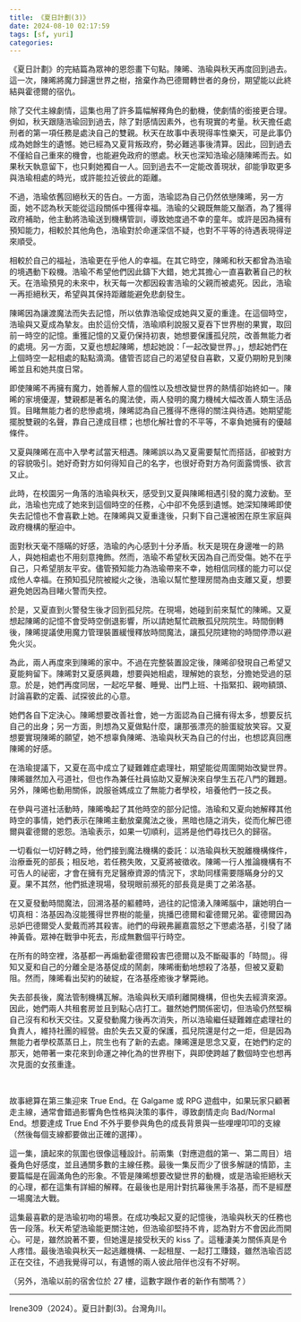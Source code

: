 ```yaml
---
title: 《夏日計劃(3)》
date: 2024-08-10 02:17:59
tags: [sf, yuri]
categories:
---
```


《夏日計劃》的完結篇為眾神的恩怨畫下句點。陳晞、浩瑜與秋天再度回到過去。這一次，陳晞將魔力歸還世界之樹，捨棄作為巴德爾轉世者的身份，期望能以此終結與霍德爾的宿仇。

<!--more-->

除了交代主線劇情，這集也用了許多篇幅解釋角色的動機，使劇情的銜接更合理。例如，秋天跟隨浩瑜回到過去，除了對感情因素外，也有現實的考量。秋天擔任處刑者的第一項任務是處決自己的雙親。秋天在故事中表現得率性樂天，可是此事仍成為她餘生的遺憾。她已經為又夏背叛政府，勢必難逃事後清算。因此，回到過去不僅給自己重來的機會，也能避免政府的懲處。秋天也深知浩瑜必隨陳晞而去。如果秋天執意留下，也只剩她獨自一人。回到過去不一定能改善現狀，卻能爭取更多與浩瑜相處的時光，或許能拉近彼此的距離。

不過，浩瑜依舊回絕秋天的告白。一方面，浩瑜認為自己仍然依戀陳晞，另一方面，她不認為秋天能從這段關係中獲得幸福。浩瑜的父親既無能又酗酒，為了獲得政府補助，他主動將浩瑜送到機構管訓，導致她度過不幸的童年。或許是因為擁有預知能力，相較於其他角色，浩瑜對於命運深信不疑，也對不平等的待遇表現得逆來順受。

相較於自己的福祉，浩瑜更在乎他人的幸福。在其它時空，陳晞和秋天都曾為浩瑜的境遇動下殺機。浩瑜不希望他們因此鑄下大錯，她尤其擔心一直喜歡著自己的秋天。在浩瑜預見的未來中，秋天每一次都因殺害浩瑜的父親而被處死。因此，浩瑜一再拒絕秋天，希望與其保持距離能避免悲劇發生。

陳晞因為讓渡魔法而失去記憶，所以依靠浩瑜促成她與又夏的重逢。在這個時空，浩瑜與又夏成為摯友。由於這份交情，浩瑜順利說服又夏吞下世界樹的果實，取回前一時空的記憶。重獲記憶的又夏仍保持初衷，她想要保護孤兒院，改善無能力者的處境。另一方面，又夏也想起陳晞，想起她說：「一起改變世界。」，想起她們在上個時空一起相處的點點滴滴。儘管否認自己的渴望發自喜歡，又夏仍期盼見到陳晞並且和她共度日常。

即使陳晞不再擁有魔力，她善解人意的個性以及想改變世界的熱情卻始終如一。陳晞的家境優渥，雙親都是著名的魔法使，兩人發明的魔力機械大幅改善人類生活品質。目睹無能力者的悲慘處境，陳晞認為自己獲得不應得的關注與待遇。她期望能擺脫雙親的名聲，靠自己達成目標；也想化解社會的不平等，不辜負她擁有的優越條件。

又夏與陳晞在高中入學考試當天相遇。陳晞誤以為又夏需要幫忙而搭話，卻被對方的容貌吸引。她好奇對方如何得知自己的名字，也很好奇對方為何面露惆悵、欲言又止。

此時，在校園另一角落的浩瑜與秋天，感受到又夏與陳晞相遇引發的魔力波動。至此，浩瑜也完成了她來到這個時空的任務，心中卻不免感到遺憾。她深知陳晞即使失去記憶也不會喜歡上她。在陳晞與又夏重逢後，只剩下自己還被困在原生家庭與政府機構的壓迫中。

面對秋天毫不隱瞞的好感，浩瑜的內心感到十分矛盾。秋天是現在身邊唯一的熟人，與她相處也不用刻意掩飾。然而，浩瑜不希望秋天因為自己而受傷。她不在乎自己，只希望朋友平安。儘管預知能力為浩瑜帶來不幸，她相信同樣的能力可以促成他人幸福。在預知孤兒院被縱火之後，浩瑜以幫忙整理房間為由支離又夏，想要避免她因為目睹火警而失控。

於是，又夏直到火警發生後才回到孤兒院。在現場，她碰到前來幫忙的陳晞。又夏想起陳晞的記憶不會受時空倒退影響，所以請她幫忙疏散孤兒院院生。時間倒轉後，陳晞提議使用魔力管理裝置緩慢釋放時間魔法，讓孤兒院建物的時間停滯以避免火災。

為此，兩人再度來到陳晞的家中。不過在完整裝置設定後，陳晞卻發現自己希望又夏能夠留下。陳晞對又夏感興趣，想要與她相處，理解她的哀愁，分擔她受過的惡意。於是，她們再度同居，一起吃早餐、睡覺、出門上班、十指緊扣、親吻額頭、討論喜歡的定義、試探彼此的心意。

她們各自下定決心。陳晞想要改善社會，她一方面認為自己擁有得太多，想要反抗自己的出身；另一方面，則想為又夏做點什麼，讓那張漂亮的臉蛋綻放笑容。又夏想要實現陳晞的願望，她不想辜負陳晞、浩瑜與秋天為自己的付出，也想認真回應陳晞的好感。

在浩瑜提議下，又夏在高中成立了疑難雜症處理社，期望能從周圍開始改變世界。陳晞雖然加入弓道社，但也作為兼任社員協助又夏解決來自學生五花八門的難題。另外，陳晞也動用關係，說服爸媽成立了無能力者學校，培養他們一技之長。

在參與弓道社活動時，陳晞喚起了其他時空的部分記憶。浩瑜和又夏向她解釋其他時空的事情，她們表示在陳晞主動放棄魔法之後，黑暗也隨之消失，從而化解巴德爾與霍德爾的恩怨。浩瑜表示，如果一切順利，這將是他們尋找已久的歸宿。

一切看似一切好轉之時，他們接到魔法機構的委託：以浩瑜與秋天脫離機構條件，治療垂死的部長；相反地，若任務失敗，又夏將被徵收。陳晞一行人推論機構有不可告人的祕密，才會在擁有充足醫療資源的情況下，求助同樣需要隱瞞身分的又夏。果不其然，他們抵達現場，發現眼前瀕死的部長竟是奧丁之弟洛基。

在又夏發動時間魔法，回溯洛基的軀體時，過往的記憶湧入陳晞腦中，讓她明白一切真相：洛基因為沒能獲得世界樹的能量，挑播巴德爾和霍德爾兄弟。霍德爾因為忌妒巴德爾受人愛戴而將其殺害。祂們的母親弗麗嘉震怒之下懲處洛基，引發了諸神黃昏。眾神在戰爭中死去，形成無數個平行時空。

在所有的時空裡，洛基都一再煽動霍德爾殺害巴德爾以及不斷礙事的「時間」。得知又夏和自己的分離全是洛基促成的鬧劇，陳晞衝動地想殺了洛基，但被又夏勸阻。然而，陳晞看出契約的破綻，在洛基痊癒後才擊斃祂。

失去部長後，魔法管制機構瓦解。浩瑜與秋天順利離開機構，但也失去經濟來源。因此，她們兩人共租套房並且到點心店打工。雖然她們關係密切，但浩瑜仍然堅稱自己沒有和秋天交往。又夏發動魔力後再次消失，所以浩瑜繼任疑難雜症處理社的負責人，維持社團的經營。由於失去又夏的保護，孤兒院還是付之一炬，但是因為無能力者學校蒸蒸日上，院生也有了新的去處。陳晞還是思念又夏，在她們約定的那天，她帶著一束花來到命運之神化為的世界樹下，與即使跨越了數個時空也想再次見面的女孩重逢。

<br/> 

故事總算在第三集迎來 True End。在 Galgame 或 RPG 遊戲中，如果玩家只顧著走主線，通常會錯過影響角色性格與決策的事件，導致劇情走向 Bad/Normal End。想要達成 True End 不外乎要參與角色的成長背景與一些哩哩叩叩的支線（然後每個支線都要做出正確的選擇）。

這一集，讀起來的氛圍也很像這種設計。前兩集（對應遊戲的第一、第二周目）培養角色好感度，並且通關多數的主線任務。最後一集反而少了很多解謎的情節，主要篇幅是在圓滿角色的形象。不管是陳晞想要改變世界的動機，或是浩瑜拒絕秋天的心理，都在這集有詳細的解釋。在最後也是用計對抗幕後黑手洛基，而不是經歷一場魔法大戰。

這集最喜歡的是浩瑜初吻的場景。在成功喚起又夏的記憶後，浩瑜與秋天的任務也告一段落。秋天希望浩瑜能更關注她，但浩瑜卻堅持不肯，認為對方不會因此而開心。可是，雖然說著不要，但她還是接受秋天的 kiss 了。這種淒美ㄉ關係真是令人疼惜。最後浩瑜與秋天一起逃離機構、一起租屋、一起打工賺錢，雖然浩瑜否認正在交往，不過我覺得可以，有遺憾的兩人彼此陪伴也沒有不好啊。

（另外，浩瑜以前的宿舍位於 27 樓，這數字跟作者的新作有關嗎？）

---
Irene309（2024）。夏日計劃(3)。台灣角川。

